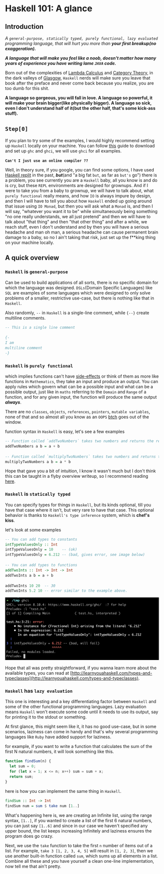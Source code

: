 # Haskell 101: A glance

## Introduction

_A `general-purpose, statically typed, purely functional, lazy evaluated` programming language, that will hurt you more than **your first breakup(no exaggeration).**_

**_A language that will make you feel like a noob, doesn't matter how many years of experience you have writing lame `JAVA` code._**

Born out of the complexities of [Lambda Calculus](https://en.wikipedia.org/wiki/Lambda_calculus) and [Category Theory](https://en.wikipedia.org/wiki/Category_theory), in the dark valleys of [Glasgow](https://en.wikipedia.org/wiki/Glasgow_Haskell_Compiler), `Haskell` nerds will make sure you leave that book after the preface and never come back because you realize, you are too dumb for this shit.

**A language so gorgeous, you will fall in love. A language so powerful, it will make your brain bigger(like physically bigger). A language so sick, even I don't understand half of it(but the other half, that's some kick-ass stuff).**

## `Step[0]`

If you plan to try some of the examples, I would highly recommend setting up `Haskell` locally on your machine. You can follow [this](https://www.haskell.org/platform/) guide to download and set up `ghc` and `ghci`, we will use `ghci` for all examples.

**`Can't I just use an online compiler ??`**

Well, in theory sure, if you google, you can find some options, I have used [Haskell replit](https://replit.com/languages/haskell) in the past, **_but_**(and "a big fat `but`, as far as `but's` go") there is a problem, you see currently you are a `Haskell` baby, all you know is and do is cry, but these `REPL` environments are designed for grownups. And if I were to take you from a baby to grownup, we will have to talk about, what `purely functional` really means, and how `IO` is always impure by design, and then I will have to tell you about how `Haskell` ended up going around that issue using `IO Monad`, but then you will ask what a `Monad` is, and then I will say, "whatever you want it to be" while simultaneously being something "no one really understands, we all just pretend" and then we will have to talk about "that thing" and then "that other thing" and after a while, we reach stuff, even I don't understand and by then you will have a serious headache and man oh man, a serious headache can cause permanent brain damage to a baby, so no I ain't taking that risk, just set up the f\*\*king thing on your machine locally.

## A quick overview

### `Haskell` is `general-purpose`

Can be used to build applications of all sorts, there is no specific domain for which the language was designed. `DSLs`(Domain Specific Languages) like `SQL` are examples of some languages which were designed to only solve problems of a smaller, restrictive use-case, but there is nothing like that in `Haskell`.

Also randomly, `--` in `Haskell` is a single-line comment, while `{--}` create multiline comments.

```haskell
-- This is a single line comment

{-
I am
multiline comment
-}
```

### `Haskell` is `purely functional`

which implies functions can't have [side-effects](<https://en.wikipedia.org/wiki/Side_effect_(computer_science)>) or think of them as more like functions in `Mathematics`, they take an input and produce an output. You can apply rules which govern what can be a possible input and what can be a possible output, just like in `maths` referring to the `Domain` and `Range` of a function, and for any given input, the function will produce the same output **_always_**.

There are no `classes`, `objects`, `references`, `pointers`, `mutable variables`, none of that and so almost all you know as an `OOPS` [btch](./definations.md#foo) goes out of the window.

function syntax in `Haskell` is easy, let's see a few examples

```haskell
-- Function called `addTwoNumbers` takes two numbers and returns the result of the addition.
addTwoNumbers a b = a + b

-- Function called `multiplyTwoNumbers` takes two numbers and returns the result of multiplication.
multiplyTwoNumbers a b = a * b
```

Hope that gave you a bit of intuition, I know it wasn't much but I don't think this can be taught in a flyby overview writeup, so I recommend reading [here](http://learnyouahaskell.com/syntax-in-functions).

### `Haskell` is `statically typed`

You can specify types for things in `Haskell`, but its kinds optional, till you have that case where it isn't, but very rare to have that case. This optional behavior is thanks to `Haskell's type inference` system, which is **chef's kiss**.

let's look at some examples

```haskell
-- You can add types to constants
intTypeValuesOnly :: Int
intTypeValuesOnly = 10    -- (ok)
intTypeValuesOnly = 6.212 -- (bad, gives error, see image below)

-- You can add types to functions
addTwoInts :: Int -> Int -> Int
addTwoInts a b = a + b

addTwoInts 10 20  -- 30
addTwoInts 5.2 10 -- error similar to the example above.
```

![results of the above code execution in ghci](./error_one.png)

Hope that all was pretty straightforward, if you wanna learn more about the available types, you can read at [http://learnyouahaskell.com/types-and-typeclasses](http://learnyouahaskell.com/types-and-typeclasses).

### `Haskell` has `lazy evaluation`

This one is interesting and a key differentiating factor between `Haskell` and some of the other functional programming languages. Lazy evaluation means `Haskell` won't execute some code until it needs to use its output, say for printing it to the stdout or something.

At first glance, this might seem like it, it has no good use-case, but in some scenarios, laziness can come in handy and that's why several programming languages like `Ruby` have added support for laziness.

for example, if you want to write a function that calculates the sum of the first N natural numbers, it will look something like this.

```javascript
function findSum(n) {
  let sum = 0;
  for (let x = 1; x <= n; x++) sum = sum + x;
  return sum;
}
```

here is how you can implement the same thing in `Haskell`.

```haskell
findSum :: Int -> Int
findSum num = sum $ take num [1..]
```

What's happening here is, we are creating an Infinite list, using the range syntax, `[1..]`, if you wanted to create a list of the first 6 natural numbers, you can just say `[1..6]` and since in our case we haven't specified any upper bound, the list keeps increasing Infinitely and laziness ensures the program does go crazy.

Next, we use the `take` function to take the first `n` number of items out of a list. For example, `take 3 [1, 2, 3, 4, 5]` will result in `[1, 2, 3]`, then we use another built-in function called `sum`, which sums up all elements in a list. Combine all these and you have yourself a clean one-line implementation, now tell me that ain't pretty.
